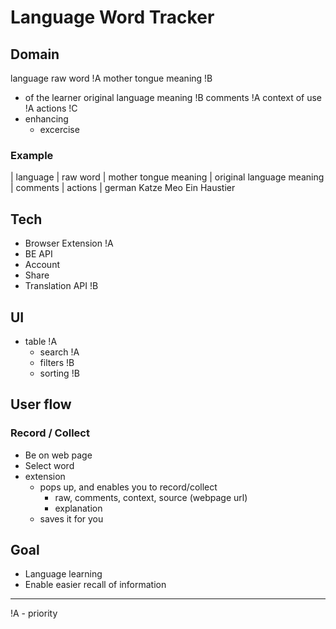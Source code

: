 
# Language Word Tracker

## Domain
language
raw word                     !A
mother tongue meaning        !B
  - of the learner
original language meaning    !B
comments                     !A
context of use               !A
actions                      !C
  - enhancing
    - excercise


### Example
| language | raw word | mother tongue meaning | original language meaning | comments | actions |
german       Katze      Meo                     Ein Haustier


## Tech
- Browser Extension !A
- BE API
- Account
- Share
- Translation API !B

## UI
- table !A
  - search !A
  - filters !B
  - sorting !B

## User flow
### Record / Collect
- Be on web page
- Select word
- extension 
  - pops up, and enables you to record/collect
    - raw, comments, context, source (webpage url)
    - explanation
  - saves it for you

## Goal
- Language learning
- Enable easier recall of information

---
!A - priority
